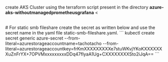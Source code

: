 create AKS Cluster using the terraform script present in the directory **azure-aks-withoutmanagedprometheusgrafana**
<<br>










<br />
# For static smb fileshare create the secret as written below and use the secret name in the yaml file static-smb-fileshare.yaml.
```
kubectl create secret generic azure-secret --from-literal=azurestorageaccountname=tachotacho --from-literal=azurestorageaccountkey=frKmXXXXXXXXXe7stuWKvjYKoKXXXXXXXuZnFrYX+7OPVMxxxxxxxxxDDq47fIyaA1Ug+CXXXXXXXXSto2iJqA==
```
